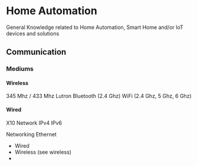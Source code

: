 # Home Automation
General Knowledge related to Home Automation, Smart Home and/or IoT devices and solutions


## Communication
### Mediums
#### Wireless
345 Mhz / 433 Mhz
Lutron
Bluetooth (2.4 Ghz)
WiFi (2.4 Ghz, 5 Ghz, 6 Ghz)

#### Wired
X10
Network
IPv4 IPv6


Networking
Ethernet
- Wired
- Wireless (see wireless)
- 

